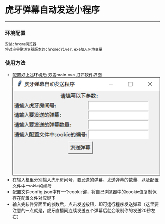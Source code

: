 # 虎牙弹幕自动发送小程序
---
### 环境配置
    安装chrome浏览器
    将对应谷歌浏览器版本的chromedriver.exe加入环境变量

### 使用方法
* 配置好上述环境后 双击main.exe 打开软件界面
![avatar](./picture/interface.png)
* 在输入框里分别输入虎牙房间号、要发送的弹幕、发送弹幕的数量、以及配置文件中cookie的编号
* 配置文件config.json中有一个cookie键，将自己浏览器中的cookie值复制保存在配置文件对应键下
* 输入完软件界面里的参数后，点击发送按钮，即可运行程序发送弹幕（这里要注意的一点就是，虎牙直播间连续发送五个弹幕后就会限制你的发送20秒左右）
        
